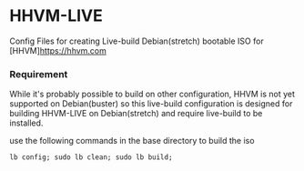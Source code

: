 # HHVM-LIVE
Config Files for creating Live-build Debian(stretch) bootable ISO for [HHVM]https://hhvm.com

### Requirement

While it's probably possible to build on other configuration, HHVM is not yet supported on Debian(buster) so this live-build configuration is designed for building HHVM-LIVE on Debian(stretch) and require live-build to be installed.

use the following commands in the base directory to build the iso


```lb config; sudo lb clean; sudo lb build;```
